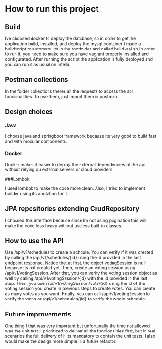 # How to run this project 



## Build
Ive choosed docker to deploy the database, so in order to get the application build, installed, and deploy the mysql container I made a buildscript to automate. its in the rootfolder and called build-api.sh
In order to run it, you need to make sure you have vagrant properly installed and configurated. 
After running the script the application is fully deployed and you can run it as usual on intellij. 
 
## Postman collections 

In the folder collections theres all the requests to access the api funcionalities.
To use them, just import them in postman. 

## Design choices 

### Java

I choose java and springboot framework because its very good to build fast and with modular components. 

### Docker 

Docker makes it easier to deploy the external dependencies of the api without relying ou external servers or cloud providers. 

###Lombok 

I used lombok to make the code more clean. Also, I tried to implement builder using its anotation for it. 

## JPA repositories extending CrudRepository 

I chossed this interface because since Im not using pagination this will make the code less heavy without useless built-in classes. 

## How to use the API

Use /api/v1/schedules to create a schdule. 
You can verify if it was created by calling the /api/v1/schedules/{id} using the id provided in the last endpoint response. Notice that at first, the object votingSession is null because its not created yet. 
Then, create an voting session using /api/v1/votingSession.
After that, you can verify the voting session object as well by calling /api/v1/votingSession/{id} with the id provided in the last step. 
Then, you use /api/v1/votingSession/vote/{id} using the id of the voting session you create in previous steps to create votes. You can create as many votes as you want.
Finally, you can call /api/v1/votingSession to verify the votes or /api/v1/schedules/{id} to verify the whole schedule. 



## Future improvements 

One thing I that was very important but unfortunally the time not allowed was the unit test. I prioritized to deliver all the funcionalities first, but in real scenarios the full delivery of it its mandatory to contain the unit tests.
I also would make the design more simple in a future refactor.

